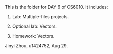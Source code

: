 This is the folder for DAY 6 of CS6010. It includes:

1. Lab: Multiple-files projects.

2. Optional lab: Vectors.

3. Homework: Vectors.

Jinyi Zhou, u1424752, Aug 29.
